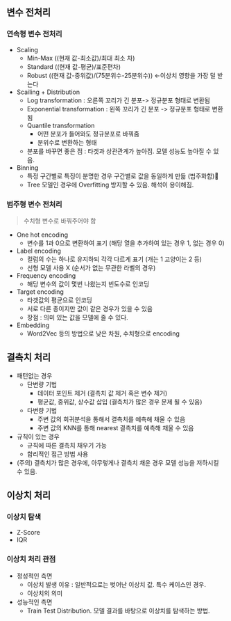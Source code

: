 
## 변수 전처리

### 연속형 변수 전처리
- Scaling
	- Min-Max ((현재 값-최소값)/최대 최소 차)
	- Standard ((현재 값-평균)/표준편차)
	- Robust ((현재 값-중위값)/(75분위수-25분위수)) <-이상치 영향을 가장 덜 받는다
- Scailing + Distribution
	- Log transformation : 오른쪽 꼬리가 긴 분포-> 정규분포 형태로 변환됨
	- Exponential transformation : 왼쪽 꼬리가 긴 분포 -> 정규분포 형태로 변환됨
	- Quantile transformation 
		- 어떤 분포가 들어와도 정규분포로 바꿔줌
		- 분위수로 변환하는 형태
	- 분포를 바꾸면 좋은 점 : 타겟과 상관관계가 높아짐. 모델 성능도 높아질 수 있음.
- Binning
	- 특정 구간별로 특징이 분명한 경우 구간별로 값을 동일하게 만듦 (범주화함)
	- Tree 모델인 경우에 Overfitting 방지할 수 있음. 해석이 용이해짐.

### 범주형 변수 전처리
> 수치형 변수로 바꿔주어야 함
- One hot encoding
	- 변수를 1과 0으로 변환하여 표기 (해당 열을 추가하여 있는 경우 1, 없는 경우 0)
- Label encoding
	- 컬럼의 수는 하나로 유지하되 각각 다르게 표기 (개는 1 고양이는 2 등)
	- 선형 모델 사용 X (순서가 없는 무관한 라벨의 경우)
- Frequency encoding
	- 해당 변수의 값이 몇번 나왔는지 빈도수로 인코딩
- Target encoding 
	- 타겟값의 평균으로 인코딩
	- 서로 다른 종이지만 값이 같은 경우가 있을 수 있음
	- 장점 : 의미 있는 값을 모델에 줄 수 있다.
- Embedding
	- Word2Vec 등의 방법으로 낮은 차원, 수치형으로 encoding


## 결측치 처리

- 패턴없는 경우
	- 단변량 기법
		- 데이터 포인트 제거 (결측치 값 제거 혹은 변수 제거)
		- 평균값, 중위값, 상수값 삽입 (결측치가 많은 경우 문제 될 수 있음)
	- 다변량 기법
		- 주변 값의 회귀분석을 통해서 결측치를 예측해 채울 수 있음
		- 주변 값의 KNN를 통해 nearest 결측치를 예측해 채울 수 있음
- 규칙이 있는 경우
	- 규칙에 따른 결측치 채우기 가능
	- 합리적인 접근 방법 사용
- (주의) 결측치가 많은 경우에, 아무렇게나 결측치 채운 경우 모델 성능을 저하시킬 수 있음.

## 이상치 처리
### 이상치 탐색
- Z-Score
- IQR

### 이상치 처리 관점
- 정성적인 측면
	- 이상치 발생 이유 : 일반적으로는 벗어난 이상치 값. 특수 케이스인 경우. 
	- 이상치의 의미
- 성능적인 측면
	- Train Test Distribution. 모델 결과를 바탕으로 이상치를 탐색하는 방법.
	